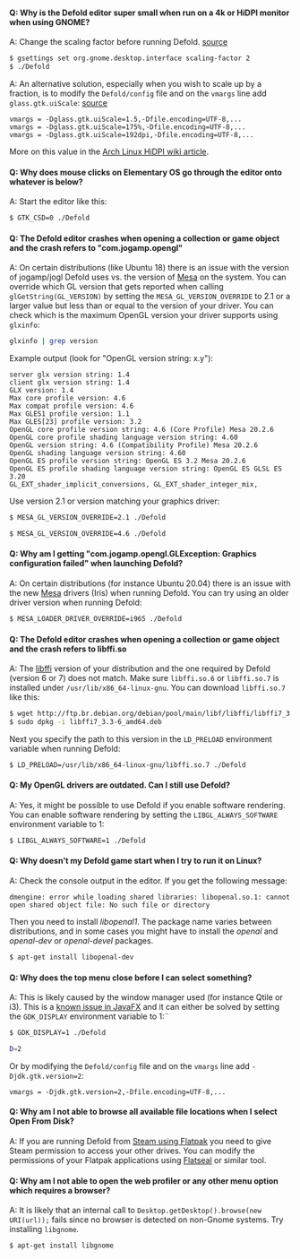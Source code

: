 #### Q: Why is the Defold editor super small when run on a 4k or HiDPI monitor when using GNOME?

A: Change the scaling factor before running Defold. [source](https://unix.stackexchange.com/a/552411)

```bash
$ gsettings set org.gnome.desktop.interface scaling-factor 2
$ ./Defold
```

A: An alternative solution, especially when you wish to scale up by a fraction, is to modify the `Defold/config` file and on the `vmargs` line add `glass.gtk.uiScale`: [source](https://forum.defold.com/t/4k-hidpi-monitor-support-solved/64108/12?u=britzl)

```
vmargs = -Dglass.gtk.uiScale=1.5,-Dfile.encoding=UTF-8,...
vmargs = -Dglass.gtk.uiScale=175%,-Dfile.encoding=UTF-8,...
vmargs = -Dglass.gtk.uiScale=192dpi,-Dfile.encoding=UTF-8,...
```

More on this value in the [Arch Linux HiDPI wiki article](https://wiki.archlinux.org/title/HiDPI#JavaFX).

#### Q: Why does mouse clicks on Elementary OS go through the editor onto whatever is below?

A: Start the editor like this:

```bash
$ GTK_CSD=0 ./Defold
```


#### Q: The Defold editor crashes when opening a collection or game object and the crash refers to "com.jogamp.opengl"

A: On certain distributions (like Ubuntu 18) there is an issue with the version of jogamp/jogl Defold uses vs. the version of [Mesa](https://docs.mesa3d.org/) on the system. You can override which GL version that gets reported when calling `glGetString(GL_VERSION)` by setting the `MESA_GL_VERSION_OVERRIDE` to 2.1 or a larger value but less than or equal to the version of your driver. You can check which is the maximum OpenGL version your driver supports using `glxinfo`:

```bash
glxinfo | grep version
```

Example output (look for "OpenGL version string: x.y"):

```
server glx version string: 1.4
client glx version string: 1.4
GLX version: 1.4
Max core profile version: 4.6
Max compat profile version: 4.6
Max GLES1 profile version: 1.1
Max GLES[23] profile version: 3.2
OpenGL core profile version string: 4.6 (Core Profile) Mesa 20.2.6
OpenGL core profile shading language version string: 4.60
OpenGL version string: 4.6 (Compatibility Profile) Mesa 20.2.6
OpenGL shading language version string: 4.60
OpenGL ES profile version string: OpenGL ES 3.2 Mesa 20.2.6
OpenGL ES profile shading language version string: OpenGL ES GLSL ES 3.20
GL_EXT_shader_implicit_conversions, GL_EXT_shader_integer_mix,
```

Use version 2.1 or version matching your graphics driver:

```bash
$ MESA_GL_VERSION_OVERRIDE=2.1 ./Defold
```

```bash
$ MESA_GL_VERSION_OVERRIDE=4.6 ./Defold
```


#### Q: Why am I getting "com.jogamp.opengl.GLException: Graphics configuration failed" when launching Defold?

A: On certain distributions (for instance Ubuntu 20.04) there is an issue with the new [Mesa](https://docs.mesa3d.org/) drivers (Iris) when running Defold. You can try using an older driver version when running Defold:

```bash
$ MESA_LOADER_DRIVER_OVERRIDE=i965 ./Defold
```


#### Q: The Defold editor crashes when opening a collection or game object and the crash refers to libffi.so

A: The [libffi](https://sourceware.org/libffi/) version of your distribution and the one required by Defold (version 6 or 7) does not match. Make sure `libffi.so.6` or `libffi.so.7` is installed under `/usr/lib/x86_64-linux-gnu`. You can download `libffi.so.7` like this:  

```bash
$ wget http://ftp.br.debian.org/debian/pool/main/libf/libffi/libffi7_3.3-6_amd64.deb
$ sudo dpkg -i libffi7_3.3-6_amd64.deb
```

Next you specify the path to this version in the `LD_PRELOAD` environment variable when running Defold:

```bash
$ LD_PRELOAD=/usr/lib/x86_64-linux-gnu/libffi.so.7 ./Defold
```


#### Q: My OpenGL drivers are outdated. Can I still use Defold?

A: Yes, it might be possible to use Defold if you enable software rendering. You can enable software rendering by setting the `LIBGL_ALWAYS_SOFTWARE` environment variable to 1:

```bash
$ LIBGL_ALWAYS_SOFTWARE=1 ./Defold
```


#### Q: Why doesn't my Defold game start when I try to run it on Linux?

A: Check the console output in the editor. If you get the following message:

```
dmengine: error while loading shared libraries: libopenal.so.1: cannot open shared object file: No such file or directory
```

Then you need to install *libopenal1*. The package name varies between distributions, and in some cases you might have to install the *openal* and *openal-dev* or *openal-devel* packages.

```bash
$ apt-get install libopenal-dev
```

#### Q: Why does the top menu close before I can select something?

A: This is likely caused by the window manager used (for instance Qtile or i3). This is a [known issue in JavaFX](https://bugs.openjdk.org/browse/JDK-8251240?focusedCommentId=14362084&page=com.atlassian.jira.plugin.system.issuetabpanels%3Acomment-tabpanel#comment-14362084) and it can either be solved by setting the `GDK_DISPLAY` environment variable to 1:¨

```bash
$ GDK_DISPLAY=1 ./Defold

D=2

```

Or by modifying the `Defold/config` file and on the `vmargs` line add `-Djdk.gtk.version=2`:

```
vmargs = -Djdk.gtk.version=2,-Dfile.encoding=UTF-8,...
```


#### Q: Why am I not able to browse all available file locations when I select Open From Disk?

A: If you are running Defold from [Steam using Flatpak](https://flathub.org/apps/com.valvesoftware.Steam) you need to give Steam permission to access your other drives. You can modify the permissions of your Flatpak applications using [Flatseal](https://flathub.org/apps/com.github.tchx84.Flatseal) or similar tool.


#### Q: Why am I not able to open the web profiler or any other menu option which requires a browser?

A: It is likely that an internal call to `Desktop.getDesktop().browse(new URI(url));` fails since no browser is detected on non-Gnome systems. Try installing `libgnome`.

```bash
$ apt-get install libgnome
```